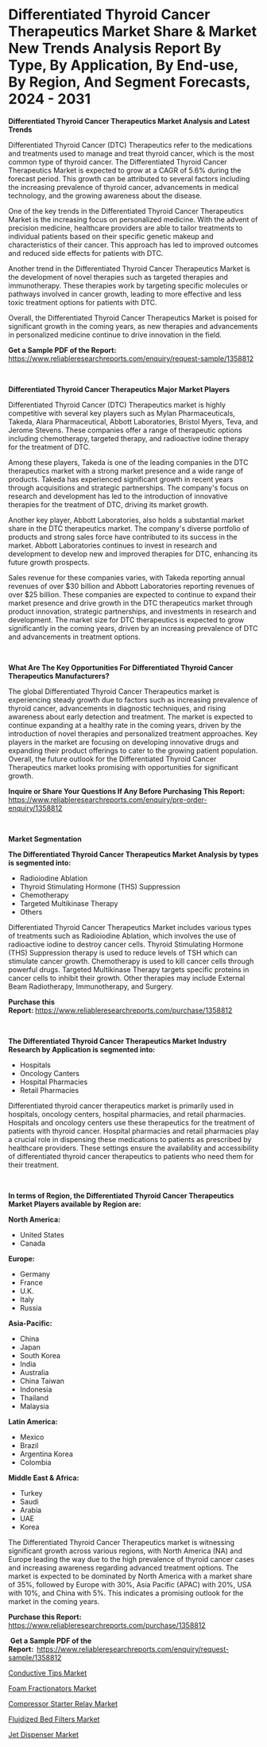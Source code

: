 <p><h1>Differentiated Thyroid Cancer Therapeutics Market Share & Market New Trends Analysis Report By Type, By Application, By End-use, By Region, And Segment Forecasts, 2024 - 2031</h1></p><p><strong>Differentiated Thyroid Cancer Therapeutics Market Analysis and Latest Trends</strong></p>
<p><p>Differentiated Thyroid Cancer (DTC) Therapeutics refer to the medications and treatments used to manage and treat thyroid cancer, which is the most common type of thyroid cancer. The Differentiated Thyroid Cancer Therapeutics Market is expected to grow at a CAGR of 5.6% during the forecast period. This growth can be attributed to several factors including the increasing prevalence of thyroid cancer, advancements in medical technology, and the growing awareness about the disease.</p><p>One of the key trends in the Differentiated Thyroid Cancer Therapeutics Market is the increasing focus on personalized medicine. With the advent of precision medicine, healthcare providers are able to tailor treatments to individual patients based on their specific genetic makeup and characteristics of their cancer. This approach has led to improved outcomes and reduced side effects for patients with DTC.</p><p>Another trend in the Differentiated Thyroid Cancer Therapeutics Market is the development of novel therapies such as targeted therapies and immunotherapy. These therapies work by targeting specific molecules or pathways involved in cancer growth, leading to more effective and less toxic treatment options for patients with DTC.</p><p>Overall, the Differentiated Thyroid Cancer Therapeutics Market is poised for significant growth in the coming years, as new therapies and advancements in personalized medicine continue to drive innovation in the field.</p></p>
<p><strong>Get a Sample PDF of the Report:&nbsp;</strong> <a href="https://www.reliableresearchreports.com/enquiry/request-sample/1358812">https://www.reliableresearchreports.com/enquiry/request-sample/1358812</a></p>
<p>&nbsp;</p>
<p><strong>Differentiated Thyroid Cancer Therapeutics Major Market Players</strong></p>
<p><p>Differentiated Thyroid Cancer (DTC) Therapeutics market is highly competitive with several key players such as Mylan Pharmaceuticals, Takeda, Alara Pharmaceutical, Abbott Laboratories, Bristol Myers, Teva, and Jerome Stevens. These companies offer a range of therapeutic options including chemotherapy, targeted therapy, and radioactive iodine therapy for the treatment of DTC.</p><p>Among these players, Takeda is one of the leading companies in the DTC therapeutics market with a strong market presence and a wide range of products. Takeda has experienced significant growth in recent years through acquisitions and strategic partnerships. The company's focus on research and development has led to the introduction of innovative therapies for the treatment of DTC, driving its market growth.</p><p>Another key player, Abbott Laboratories, also holds a substantial market share in the DTC therapeutics market. The company's diverse portfolio of products and strong sales force have contributed to its success in the market. Abbott Laboratories continues to invest in research and development to develop new and improved therapies for DTC, enhancing its future growth prospects.</p><p>Sales revenue for these companies varies, with Takeda reporting annual revenues of over $30 billion and Abbott Laboratories reporting revenues of over $25 billion. These companies are expected to continue to expand their market presence and drive growth in the DTC therapeutics market through product innovation, strategic partnerships, and investments in research and development. The market size for DTC therapeutics is expected to grow significantly in the coming years, driven by an increasing prevalence of DTC and advancements in treatment options.</p></p>
<p>&nbsp;</p>
<p><strong>What Are The Key Opportunities For Differentiated Thyroid Cancer Therapeutics Manufacturers?</strong></p>
<p><p>The global Differentiated Thyroid Cancer Therapeutics market is experiencing steady growth due to factors such as increasing prevalence of thyroid cancer, advancements in diagnostic techniques, and rising awareness about early detection and treatment. The market is expected to continue expanding at a healthy rate in the coming years, driven by the introduction of novel therapies and personalized treatment approaches. Key players in the market are focusing on developing innovative drugs and expanding their product offerings to cater to the growing patient population. Overall, the future outlook for the Differentiated Thyroid Cancer Therapeutics market looks promising with opportunities for significant growth.</p></p>
<p><strong>Inquire or Share Your Questions If Any Before Purchasing This Report:</strong> <a href="https://www.reliableresearchreports.com/enquiry/pre-order-enquiry/1358812">https://www.reliableresearchreports.com/enquiry/pre-order-enquiry/1358812</a></p>
<p>&nbsp;</p>
<p><strong>Market Segmentation</strong></p>
<p><strong>The Differentiated Thyroid Cancer Therapeutics Market Analysis by types is segmented into:</strong></p>
<p><ul><li>Radioiodine Ablation</li><li>Thyroid Stimulating Hormone (THS) Suppression</li><li>Chemotherapy</li><li>Targeted Multikinase Therapy</li><li>Others</li></ul></p>
<p><p>Differentiated Thyroid Cancer Therapeutics Market includes various types of treatments such as Radioiodine Ablation, which involves the use of radioactive iodine to destroy cancer cells. Thyroid Stimulating Hormone (THS) Suppression therapy is used to reduce levels of TSH which can stimulate cancer growth. Chemotherapy is used to kill cancer cells through powerful drugs. Targeted Multikinase Therapy targets specific proteins in cancer cells to inhibit their growth. Other therapies may include External Beam Radiotherapy, Immunotherapy, and Surgery.</p></p>
<p><strong>Purchase this Report:&nbsp;</strong><a href="https://www.reliableresearchreports.com/purchase/1358812">https://www.reliableresearchreports.com/purchase/1358812</a></p>
<p>&nbsp;</p>
<p><strong>The Differentiated Thyroid Cancer Therapeutics Market Industry Research by Application is segmented into:</strong></p>
<p><ul><li>Hospitals</li><li>Oncology Canters</li><li>Hospital Pharmacies</li><li>Retail Pharmacies</li></ul></p>
<p><p>Differentiated thyroid cancer therapeutics market is primarily used in hospitals, oncology centers, hospital pharmacies, and retail pharmacies. Hospitals and oncology centers use these therapeutics for the treatment of patients with thyroid cancer. Hospital pharmacies and retail pharmacies play a crucial role in dispensing these medications to patients as prescribed by healthcare providers. These settings ensure the availability and accessibility of differentiated thyroid cancer therapeutics to patients who need them for their treatment.</p></p>
<p>&nbsp;</p>
<p><strong>In terms of Region, the Differentiated Thyroid Cancer Therapeutics Market Players available by Region are:</strong></p>
<p>
    <p> <strong> North America: </strong>
        <ul>
            <li>United States</li>
            <li>Canada</li>
        </ul>
        </p> 
    <p> <strong> Europe: </strong>
        <ul>
            <li>Germany</li>
            <li>France</li>
            <li>U.K.</li>
            <li>Italy</li>
            <li>Russia</li>
        </ul>
        </p> 
    <p> <strong> Asia-Pacific: </strong>
        <ul>
            <li>China</li>
            <li>Japan</li>
            <li>South Korea</li>
            <li>India</li>
            <li>Australia</li>
            <li>China Taiwan</li>
            <li>Indonesia</li>
            <li>Thailand</li>
            <li>Malaysia</li>
        </ul>
        </p> 
    <p> <strong> Latin America: </strong>
        <ul>
            <li>Mexico</li>
            <li>Brazil</li>
            <li>Argentina Korea</li>
            <li>Colombia</li>
        </ul>
        </p> 
    <p> <strong> Middle East & Africa: </strong>
        <ul>
            <li>Turkey</li>
            <li>Saudi</li>
            <li>Arabia</li>
            <li>UAE</li>
            <li>Korea</li>
        </ul>
    </p>
    </p>
<p><p>The Differentiated Thyroid Cancer Therapeutics market is witnessing significant growth across various regions, with North America (NA) and Europe leading the way due to the high prevalence of thyroid cancer cases and increasing awareness regarding advanced treatment options. The market is expected to be dominated by North America with a market share of 35%, followed by Europe with 30%, Asia Pacific (APAC) with 20%, USA with 10%, and China with 5%. This indicates a promising outlook for the market in the coming years.</p></p>
<p><strong>Purchase this Report: </strong><a href="https://www.reliableresearchreports.com/purchase/1358812">https://www.reliableresearchreports.com/purchase/1358812</a></p>
<p>&nbsp;<strong>Get a Sample PDF of the Report:&nbsp;&nbsp;</strong><a href="https://www.reliableresearchreports.com/enquiry/request-sample/1358812">https://www.reliableresearchreports.com/enquiry/request-sample/1358812</a></p>
<p><strong></strong></p>
<p><p><a href="https://medium.com/@dariusferry634/conductive-tips-market-insights-into-market-cagr-market-trends-and-growth-strategies-6cd613426aa9">Conductive Tips Market</a></p><p><a href="https://medium.com/@dariusferry634/foam-fractionators-market-trends-forecast-and-competitive-analysis-to-2031-b1211cab88ac">Foam Fractionators Market</a></p><p><a href="https://medium.com/@dariusferry634/compressor-starter-relay-market-analysis-and-sze-forecasted-for-period-from-2024-to-2031-130e1768aecb">Compressor Starter Relay Market</a></p><p><a href="https://medium.com/@dariusferry634/fluidized-bed-filters-nbsp-market-focuses-on-market-share-size-and-projected-forecast-till-2031-43db5f81dc8d">Fluidized Bed Filters Market</a></p><p><a href="https://medium.com/@dariusferry634/jet-dispenser-market-trends-forecast-and-competitive-analysis-to-2031-bc204f8df2e3">Jet Dispenser Market</a></p></p>